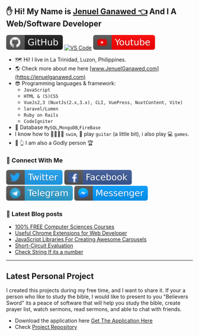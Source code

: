 ## ✋ Hi! My Name is [Jenuel Ganawed 👈](https://jenuelganawed.ml/#/) And I A Web/Software Developer


[![Github](https://github.com/aleen42/badges/raw/master/src/github.svg)](https://github.com/BroJenuel) 
[![VS Code](https://badges.aleen42.com/src/visual_studio_code.svg)](https://marketplace.visualstudio.com/publishers/MisterJ)
[![Youtube](https://github.com/aleen42/badges/raw/master/src/youtube.svg)](https://www.youtube.com/channel/UCNANDtTF63UTRcYioVsSCdA)



- 🗺 Hi! I live in La Trinidad, Luzon, Philippines.
 - 🌎 Check more about me here [www.JenuelGanawed.com](https://jenuelganawed.com)
 - 😎 Programming languages & framework:
   -  `JavaScript`
   -  `HTML & (S)CSS`
   -  `VueJs2,3 (NuxtJs(2.x,3.x), CLI, VuePress, NuxtContent, Vite)`
   -  `laravel/Lumen`
   -  `Ruby on Rails`
   -  `CodeIgniter`
 - 💾 Database `MySQL`,`MongoDB`,`FireBase`
 - I know how to 🏊‍♀️🏊‍♂️ `swim`, 🎸 play `guitar` (a little bit), i also play 💻 `games`.
 - 🙏 👆 I am also a Godly person 🏆

### 🔗 Connect With Me
[![Twitter](https://github.com/aleen42/badges/raw/master/src/twitter.svg)](https://twitter.com/broJenuel)
[![Facebook](https://github.com/aleen42/badges/raw/master/src/facebook.svg)](https://facebook.com/ganawed)
[![Telegram](https://github.com/aleen42/badges/raw/master/src/telegram.svg)](https://t.me/BroJenuelChannel)
[![Messenger](https://github.com/aleen42/badges/raw/master/src/messenger.svg)](https://www.facebook.com/ganawed/)

### 🚨 Latest Blog posts
<!-- BLOG-POST-LIST:START -->
- [100% FREE Computer Sciences Courses](https://dev.to/brojenuel/100-free-computer-sciences-courses-252)
- [Useful Chrome Extensions for Web Developer](https://dev.to/brojenuel/useful-chrome-extensions-for-web-developer-4692)
- [JavaScript Libraries For Creating Awesome Carousels](https://dev.to/brojenuel/javascript-libraries-for-creating-awesome-carousels-2a9j)
- [Short-Circuit Evaluation](https://dev.to/brojenuel/short-circuit-evaluation-22c1)
- [Check String If its a number](https://dev.to/brojenuel/check-string-if-its-a-number-4e5n)
<!-- BLOG-POST-LIST:END -->

-------------------------------------------
## Latest Personal Project
I created this projects during my free time, and I want to share it. If your a person who like to study the bible, I would like to present to you "Believers Sword" its a peace of software that will help you study the bible, create prayer list, watch sermons, read sermons, and able to chat with friends.

- Download the application here [Get The Application Here](https://believers-sword-app.herokuapp.com)
- Check [Project Repository](https://github.com/Bible-Projects/believers-sword-app)